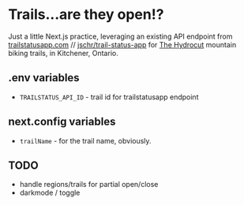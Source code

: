 # Trails...are they open!?

Just a little Next.js practice, leveraging an existing API endpoint from [trailstatusapp.com](https://trailstatusapp.com/) // [jschr/trail-status-app](https://github.com/jschr/trail-status-app) for [The Hydrocut](https://www.thehydrocut.ca/) mountain biking trails, in Kitchener, Ontario.

## .env variables
- `TRAILSTATUS_API_ID` - trail id for trailstatusapp endpoint

## next.config variables
- `trailName` - for the trail name, obviously.

## TODO
- handle regions/trails for partial open/close
- darkmode / toggle
